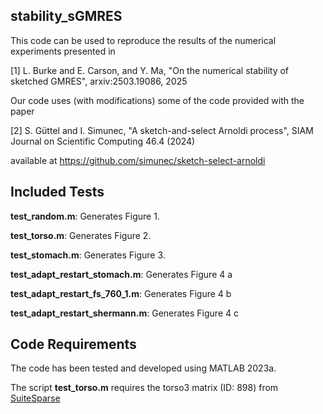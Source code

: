 ## stability_sGMRES

This code can be used to reproduce the results of the numerical experiments presented in

[1] L. Burke and E. Carson, and Y. Ma, "On the numerical stability of sketched GMRES", arxiv:2503.19086, 2025

Our code uses (with modifications) some of the code provided with the paper

[2] S. Güttel and I. Simunec, "A sketch-and-select Arnoldi process", SIAM Journal on Scientific Computing 46.4 (2024)

available at https://github.com/simunec/sketch-select-arnoldi 

## Included Tests
**test_random.m**: Generates Figure 1.

**test_torso.m**: Generates Figure 2.

**test_stomach.m**: Generates Figure 3.

**test_adapt_restart_stomach.m**:  Generates Figure 4 a

**test_adapt_restart_fs_760_1.m**: Generates Figure 4 b

**test_adapt_restart_shermann.m**: Generates Figure 4 c

## Code Requirements
The code has been tested and developed using MATLAB 2023a.

The script **test_torso.m** requires the torso3 matrix (ID: 898) from [SuiteSparse](https://sparse.tamu.edu/)
